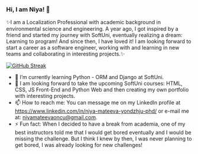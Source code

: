 ### Hi, I am Niya! 👋

✨I am a Localization Professional with academic background in environmental science and engineering. A year ago, I got inspired by a friend and started my journey with SoftUni, eventually realizing a dream: Learning to program! And since then, I have loved it! I am looking forward to start a career as a software engineer, working with and learning in new teams and collaborating in interesting projects.✨

[![GitHub Streak](https://github-readme-streak-stats-orcin.vercel.app?user=Polishko&theme=tokyonight)](https://git.io/streak-stats)

- 🔭 I’m currently learning Python - ORM and Django at SoftUni.
- 🌱 I am looking forward to take the upcoming SoftUni courses: HTML, CSS, JS Front-End and Python Web and then creating my own portfolio with interesting projects.
- 📫 How to reach me: You can message me on my LinkedIn profile at https://www.linkedin.com/in/niya-mateeva-yondzhju-phd/ or e-mail me at: niyamateevaoncu@gmail.com.
- ⚡ Fun fact: When I decided to have a break from academia, one of my best instructors told me that I would get bored eventually and I would be missing the challenge. But I think I knew by then, I was never planning to get bored, I was already looking for new challenges!

